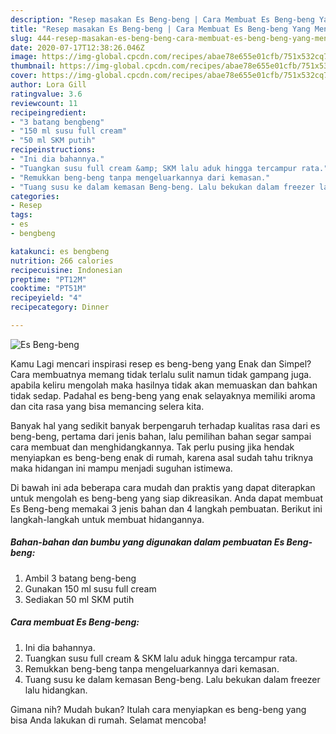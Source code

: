 ```yaml
---
description: "Resep masakan Es Beng-beng | Cara Membuat Es Beng-beng Yang Menggugah Selera"
title: "Resep masakan Es Beng-beng | Cara Membuat Es Beng-beng Yang Menggugah Selera"
slug: 444-resep-masakan-es-beng-beng-cara-membuat-es-beng-beng-yang-menggugah-selera
date: 2020-07-17T12:38:26.046Z
image: https://img-global.cpcdn.com/recipes/abae78e655e01cfb/751x532cq70/es-beng-beng-foto-resep-utama.jpg
thumbnail: https://img-global.cpcdn.com/recipes/abae78e655e01cfb/751x532cq70/es-beng-beng-foto-resep-utama.jpg
cover: https://img-global.cpcdn.com/recipes/abae78e655e01cfb/751x532cq70/es-beng-beng-foto-resep-utama.jpg
author: Lora Gill
ratingvalue: 3.6
reviewcount: 11
recipeingredient:
- "3 batang bengbeng"
- "150 ml susu full cream"
- "50 ml SKM putih"
recipeinstructions:
- "Ini dia bahannya."
- "Tuangkan susu full cream &amp; SKM lalu aduk hingga tercampur rata."
- "Remukkan beng-beng tanpa mengeluarkannya dari kemasan."
- "Tuang susu ke dalam kemasan Beng-beng. Lalu bekukan dalam freezer lalu hidangkan."
categories:
- Resep
tags:
- es
- bengbeng

katakunci: es bengbeng 
nutrition: 266 calories
recipecuisine: Indonesian
preptime: "PT12M"
cooktime: "PT51M"
recipeyield: "4"
recipecategory: Dinner

---
```



![Es Beng-beng](https://img-global.cpcdn.com/recipes/abae78e655e01cfb/751x532cq70/es-beng-beng-foto-resep-utama.jpg)

Kamu Lagi mencari inspirasi resep es beng-beng yang Enak dan Simpel? Cara membuatnya memang tidak terlalu sulit namun tidak gampang juga. apabila keliru mengolah maka hasilnya tidak akan memuaskan dan bahkan tidak sedap. Padahal es beng-beng yang enak selayaknya memiliki aroma dan cita rasa yang bisa memancing selera kita.



Banyak hal yang sedikit banyak berpengaruh terhadap kualitas rasa dari es beng-beng, pertama dari jenis bahan, lalu pemilihan bahan segar sampai cara membuat dan menghidangkannya. Tak perlu pusing jika hendak menyiapkan es beng-beng enak di rumah, karena asal sudah tahu triknya maka hidangan ini mampu menjadi suguhan istimewa.


Di bawah ini ada beberapa cara mudah dan praktis yang dapat diterapkan untuk mengolah es beng-beng yang siap dikreasikan. Anda dapat membuat Es Beng-beng memakai 3 jenis bahan dan 4 langkah pembuatan. Berikut ini langkah-langkah untuk membuat hidangannya.

<!--inarticleads1-->

##### Bahan-bahan dan bumbu yang digunakan dalam pembuatan Es Beng-beng:

1. Ambil 3 batang beng-beng
1. Gunakan 150 ml susu full cream
1. Sediakan 50 ml SKM putih




<!--inarticleads2-->

##### Cara membuat Es Beng-beng:

1. Ini dia bahannya.
1. Tuangkan susu full cream &amp; SKM lalu aduk hingga tercampur rata.
1. Remukkan beng-beng tanpa mengeluarkannya dari kemasan.
1. Tuang susu ke dalam kemasan Beng-beng. Lalu bekukan dalam freezer lalu hidangkan.




Gimana nih? Mudah bukan? Itulah cara menyiapkan es beng-beng yang bisa Anda lakukan di rumah. Selamat mencoba!
